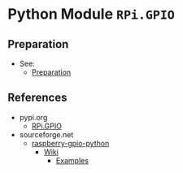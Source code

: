 # Python Module `RPi.GPIO`

## Preparation

- See:
  - [Preparation](<preparation.md>)

## References

- pypi.org
  - [RPi.GPIO](<https://pypi.org/project/RPi.GPIO/>)
- sourceforge.net
  - [raspberry-gpio-python](<https://sourceforge.net/projects/raspberry-gpio-python/>)
    - [Wiki](<https://sourceforge.net/p/raspberry-gpio-python/wiki/Home/>)
      - [Examples](<https://sourceforge.net/p/raspberry-gpio-python/wiki/Examples/>)
